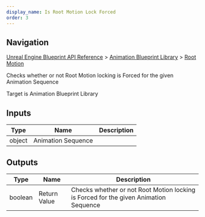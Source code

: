 ```yaml
---
display_name: Is Root Motion Lock Forced
order: 3
---
```

## Navigation

[Unreal Engine Blueprint API Reference](https://dev.epicgames.com/documentation/en-us/unreal-engine/BlueprintAPI) > [Animation Blueprint Library](https://dev.epicgames.com/documentation/en-us/unreal-engine/BlueprintAPI/AnimationBlueprintLibrary) > [Root Motion](https://dev.epicgames.com/documentation/en-us/unreal-engine/BlueprintAPI/AnimationBlueprintLibrary/RootMotion)

Checks whether or not Root Motion locking is Forced for the given Animation Sequence

Target is Animation Blueprint Library

## Inputs

| Type | Name | Description |
| --- | --- | --- |
| object | Animation Sequence |  |

## Outputs

| Type | Name | Description |
| --- | --- | --- |
| boolean | Return Value | Checks whether or not Root Motion locking is Forced for the given Animation Sequence |
